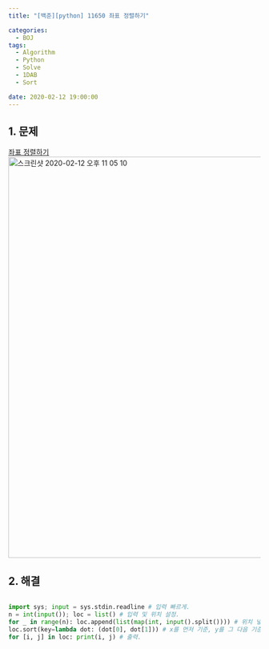 ```yaml
---
title: "[백준][python] 11650 좌표 정렬하기"

categories:
  - BOJ
tags:
  - Algorithm
  - Python
  - Solve
  - 1DAB
  - Sort

date: 2020-02-12 19:00:00
---
```


## 1. 문제
[좌표 정렬하기](https://www.acmicpc.net/problem/11650)  
<img width="800" alt="스크린샷 2020-02-12 오후 11 05 10" src="https://user-images.githubusercontent.com/20227720/74342066-37158800-4dec-11ea-918f-5037cb6d416d.png">

## 2. 해결

```python

import sys; input = sys.stdin.readline # 입력 빠르게.
n = int(input()); loc = list() # 입력 및 위치 설정.
for _ in range(n): loc.append(list(map(int, input().split()))) # 위치 넣기.
loc.sort(key=lambda dot: (dot[0], dot[1])) # x를 먼저 기준, y를 그 다음 기준으로 정렬.
for [i, j] in loc: print(i, j) # 출력.
```